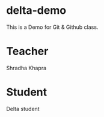 # delta-demo
This is a Demo for Git &amp; Github class.

# Teacher
Shradha Khapra

# Student
Delta student